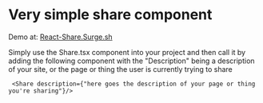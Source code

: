 # Very simple share component

Demo at: <a href="https://react-share.surge.sh" target="_blank">React-Share.Surge.sh</a>

Simply use the Share.tsx component into your project and then call it by adding the following component with the "Description" being a description of your site, or the page or thing the user is currently trying to share

```
 <Share description={"here goes the description of your page or thing you're sharing"}/>
```
